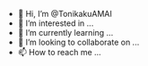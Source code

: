 - 👋 Hi, I’m @TonikakuAMAI
- 👀 I’m interested in ...
- 🌱 I’m currently learning ...
- 💞️ I’m looking to collaborate on ...
- 📫 How to reach me ...

<!---
TonikakuAMAI/TonikakuAMAI is a ✨ special ✨ repository because its `README.md` (this file) appears on your GitHub profile.
You can click the Preview link to take a look at your changes.
--->
